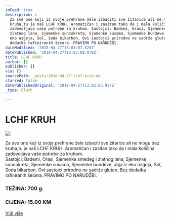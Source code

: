 ```yaml
---
inFeed: true
description: >-
  Za sve one koji iz svoje prehrane žele izbaciti sve žitarice ali ne mogu bez
  kruha,tu je naš LCHF KRUH. Aromatičan i zasitan tako da i mala količina
  zadovoljava vaše potrebe za kruhom. Sastojci: Bademi, Orasi, Sjemenke smeđeg i
  zlatnog lana, Sjemenke suncokreta, Sjemenke susama, Sjemenke bundeve, Jaja iz
  eko uzgoja, Sol, Soda bikarbon. Ovi sastojci prirodno ne sadrže gluten. Bez
  dodatka rafiniranih šećera. PRAVIMO PO NARUDŽBI.
dateModified: '2018-04-27T13:03:07.520Z'
datePublished: '2018-04-27T13:03:08.070Z'
title: LCHF KRUH
author: []
publisher: {}
via: {}
sourcePath: _posts/2018-04-27-lchf-kruh.md
starred: false
datePublishedOriginal: '2018-04-27T13:02:03.937Z'
_type: Blurb

---
```

# LCHF KRUH
![](https://the-grid-user-content.s3-us-west-2.amazonaws.com/6feccb4f-431c-4609-90df-8ba3eaabd0a0.jpg)

Za sve one koji iz svoje prehrane žele izbaciti sve žitarice ali ne mogu bez kruha,tu je naš LCHF KRUH. Aromatičan i zasitan tako da i mala količina zadovoljava vaše potrebe za kruhom.  
Sastojci: Bademi, Orasi, Sjemenke smeđeg i zlatnog lana, Sjemenke suncokreta, Sjemenke susama, Sjemenke bundeve, Jaja iz eko uzgoja, Sol, Soda bikarbon. Ovi sastojci prirodno ne sadrže gluten. Bez dodatka rafiniranih šećera. PRAVIMO PO NARUDŽBI.

### TEŽINA: 700 g.

### CIJENA: 15.00 KM
[Vidi više][0]

[0]: https://www.facebook.com/greenday.kolaci.peciva/posts/218331528907582